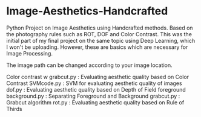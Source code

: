# Image-Aesthetics-Handcrafted
Python Project on Image Aesthetics using Handcrafted methods. Based on the photography rules such as ROT, DOF and Color Contrast. This was the initial part of my final project on the same topic using Deep Learning, which I won't be uploading. However, these are basics which are necessary for Image Processing.

The image path can be changed according to your image location.

Color contrast w grabcut.py	: Evaluating aesthetic quality based on Color Contrast
SVMcode.py	: SVM for evaluating aesthetic quality of images
dof.py	: Evaluating aesthetic quality based on Depth of Field
foreground background.py	: Separating Foreground and Background
grabcut.py	: Grabcut algorithm
rot.py  : Evaluating aesthetic quality based on Rule of Thirds
